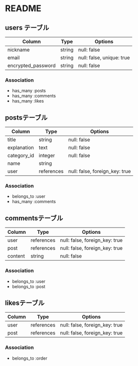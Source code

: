# README

## users テーブル

| Column             | Type   | Options                   |
| ------------------ | ------ | ------------------------- |
| nickname           | string | null: false               |
| email              | string | null: false, unique: true |
| encrypted_password | string | null: false               |

### Association

- has_many :posts
- has_many :comments
- has_many :likes

## postsテーブル

| Column             | Type       | Options                         |
| ------------------ | ---------- | ------------------------------- |
| title              | string     | null: false                     |
| explanation        | text       | null: false                     | 
| category_id        | integer    | null: false                     |
| name               | string     |                                 |
| user               | references | null: false, foreign_key: true  |

### Association

- belongs_to :user
- has_many   :comments

## commentsテーブル

| Column          | Type       | Options                        |
| --------------- | ---------- | ------------------------------ |
| user            | references | null: false, foreign_key: true |
| post            | references | null: false, foreign_key: true |
| content         | string     | null: false                    |

### Association

- belongs_to :user
- belongs_to :post

## likesテーブル

| Column           | Type       | Options                        |
| ---------------- | ---------- | ------------------------------ |
| user             | references | null: false, foreign_key: true |
| post             | references | null: false, foreign_key: true |

### Association

- belongs_to :order